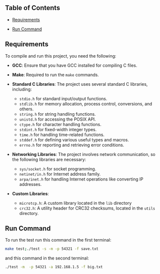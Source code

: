 ## Table of Contents

- [Requirements](#requirements)

- [Run Command](#run-command)

## Requirements

To compile and run this project, you need the following:

- **GCC**: Ensure that you have GCC installed for compiling C files.
- **Make**: Required to run the `make` commands.
- **Standard C Libraries**: The project uses several standard C libraries, including:
  - `stdio.h` for standard input/output functions.
  - `stdlib.h` for memory allocation, process control, conversions, and others.
  - `string.h` for string handling functions.
  - `unistd.h` for accessing the POSIX API.
  - `ctype.h` for character handling functions.
  - `stdint.h` for fixed-width integer types.
  - `time.h` for handling time-related functions.
  - `stddef.h` for defining various useful types and macros.
  - `errno.h` for reporting and retrieving error conditions.

- **Networking Libraries**: The project involves network communication, so the following libraries are necessary:
  - `sys/socket.h` for socket programming.
  - `netinet/in.h` for Internet address family.
  - `arpa/inet.h` for handling Internet operations like converting IP addresses.

- **Custom Libraries**:
  - `microtcp.h`: A custom library located in the `lib` directory
  - `crc32.h`: A utility header for CRC32 checksums, located in the `utils` directory.

## Run Command

To run the test run this command in the first terminal:

```bash
make test;./test -s -m -p 54321 -f save.txt
```

and this command in the second terminal:

```bash
./test -m  -p 54321 -a 192.168.1.5 -f big.txt
```
